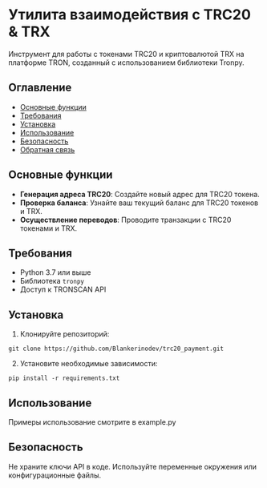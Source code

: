 # Утилита взаимодействия с TRC20 & TRX 

Инструмент для работы с токенами TRC20 и криптовалютой TRX на платформе TRON, созданный с использованием библиотеки Tronpy.

## Оглавление

- [Основные функции](#основные-функции)
- [Требования](#требования)
- [Установка](#установка)
- [Использование](#использование)
- [Безопасность](#безопасность)
- [Обратная связь](#обратная-связь)

## Основные функции

- **Генерация адреса TRC20**: Создайте новый адрес для TRC20 токена.
- **Проверка баланса**: Узнайте ваш текущий баланс для TRC20 токенов и TRX.
- **Осуществление переводов**: Проводите транзакции с TRC20 токенами и TRX.

## Требования

- Python 3.7 или выше
- Библиотека `tronpy`
- Доступ к TRONSCAN API

## Установка

1. Клонируйте репозиторий:
```
git clone https://github.com/Blankerinodev/trc20_payment.git
```

2. Установите необходимые зависимости:
```
pip install -r requirements.txt
```

## Использование

Примеры использование смотрите в example.py 

## Безопасность

Не храните ключи API в коде. Используйте переменные окружения или конфигурационные файлы.
